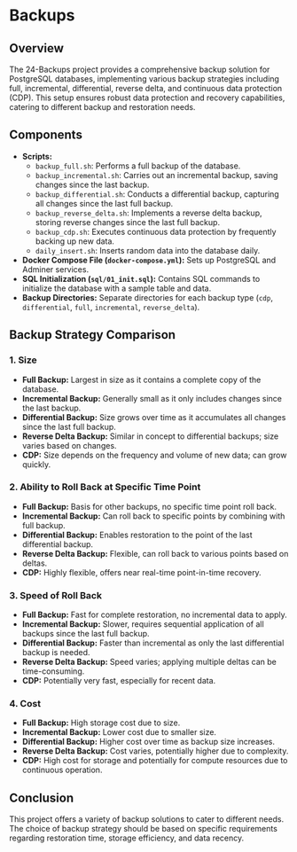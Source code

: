 # Backups

## Overview
The 24-Backups project provides a comprehensive backup solution for PostgreSQL databases, implementing various backup strategies including full, incremental, differential, reverse delta, and continuous data protection (CDP). This setup ensures robust data protection and recovery capabilities, catering to different backup and restoration needs.

## Components
- **Scripts:**
  - `backup_full.sh`: Performs a full backup of the database.
  - `backup_incremental.sh`: Carries out an incremental backup, saving changes since the last backup.
  - `backup_differential.sh`: Conducts a differential backup, capturing all changes since the last full backup.
  - `backup_reverse_delta.sh`: Implements a reverse delta backup, storing reverse changes since the last full backup.
  - `backup_cdp.sh`: Executes continuous data protection by frequently backing up new data.
  - `daily_insert.sh`: Inserts random data into the database daily.
- **Docker Compose File (`docker-compose.yml`):** Sets up PostgreSQL and Adminer services.
- **SQL Initialization (`sql/01_init.sql`):** Contains SQL commands to initialize the database with a sample table and data.
- **Backup Directories:** Separate directories for each backup type (`cdp`, `differential`, `full`, `incremental`, `reverse_delta`).

## Backup Strategy Comparison

### 1. Size
- **Full Backup:** Largest in size as it contains a complete copy of the database.
- **Incremental Backup:** Generally small as it only includes changes since the last backup.
- **Differential Backup:** Size grows over time as it accumulates all changes since the last full backup.
- **Reverse Delta Backup:** Similar in concept to differential backups; size varies based on changes.
- **CDP:** Size depends on the frequency and volume of new data; can grow quickly.

### 2. Ability to Roll Back at Specific Time Point
- **Full Backup:** Basis for other backups, no specific time point roll back.
- **Incremental Backup:** Can roll back to specific points by combining with full backup.
- **Differential Backup:** Enables restoration to the point of the last differential backup.
- **Reverse Delta Backup:** Flexible, can roll back to various points based on deltas.
- **CDP:** Highly flexible, offers near real-time point-in-time recovery.

### 3. Speed of Roll Back
- **Full Backup:** Fast for complete restoration, no incremental data to apply.
- **Incremental Backup:** Slower, requires sequential application of all backups since the last full backup.
- **Differential Backup:** Faster than incremental as only the last differential backup is needed.
- **Reverse Delta Backup:** Speed varies; applying multiple deltas can be time-consuming.
- **CDP:** Potentially very fast, especially for recent data.

### 4. Cost
- **Full Backup:** High storage cost due to size.
- **Incremental Backup:** Lower cost due to smaller size.
- **Differential Backup:** Higher cost over time as backup size increases.
- **Reverse Delta Backup:** Cost varies, potentially higher due to complexity.
- **CDP:** High cost for storage and potentially for compute resources due to continuous operation.

## Conclusion
This project offers a variety of backup solutions to cater to different needs. The choice of backup strategy should be based on specific requirements regarding restoration time, storage efficiency, and data recency.